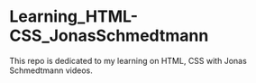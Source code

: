 # Learning_HTML-CSS_JonasSchmedtmann
This repo is dedicated to my learning on HTML, CSS with Jonas Schmedtmann videos.

